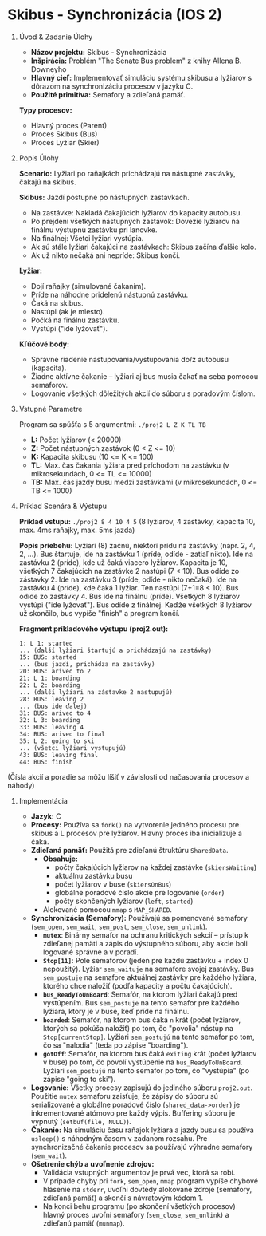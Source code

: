 # Skibus - Synchronizácia (IOS 2)

1.  Úvod & Zadanie Úlohy

    -   **Názov projektu:** Skibus - Synchronizácia
    -   **Inšpirácia:** Problém "The Senate Bus problem" z knihy Allena B. Downeyho
    -   **Hlavný cieľ:** Implementovať simuláciu systému skibusu a lyžiarov s dôrazom na synchronizáciu procesov v jazyku C.
    -   **Použité primitíva:** Semafory a zdieľaná pamäť.

    **Typy procesov:**

    -   Hlavný proces (Parent)
    -   Proces Skibus (Bus)
    -   Proces Lyžiar (Skier)

2.  Popis Úlohy

    **Scenario:** Lyžiari po raňajkách prichádzajú na nástupné zastávky, čakajú na skibus.

    **Skibus:** Jazdí postupne po nástupných zastávkach.
    -   Na zastávke: Nakladá čakajúcich lyžiarov do kapacity autobusu.
    -   Po prejdení všetkých nástupných zastávok: Dovezie lyžiarov na finálnu výstupnú zastávku pri lanovke.
    -   Na finálnej: Všetci lyžiari vystúpia.
    -   Ak sú stále lyžiari čakajúci na zastávkach: Skibus začína ďalšie kolo.
    -   Ak už nikto nečaká ani nepríde: Skibus končí.

    **Lyžiar:**
    -   Dojí raňajky (simulované čakaním).
    -   Príde na náhodne pridelenú nástupnú zastávku.
    -   Čaká na skibus.
    -   Nastúpi (ak je miesto).
    -   Počká na finálnu zastávku.
    -   Vystúpi ("ide lyžovať").

    **Kľúčové body:**
    -   Správne riadenie nastupovania/vystupovania do/z autobusu (kapacita).
    -   Žiadne aktívne čakanie – lyžiari aj bus musia čakať na seba pomocou semaforov.
    -   Logovanie všetkých dôležitých akcií do súboru s poradovým číslom.

3.  Vstupné Parametre

    Program sa spúšťa s 5 argumentmi:
    `./proj2 L Z K TL TB`

    -   **L:** Počet lyžiarov (< 20000)
    -   **Z:** Počet nástupných zastávok (0 < Z <= 10)
    -   **K:** Kapacita skibusu (10 <= K <= 100)
    -   **TL:** Max. čas čakania lyžiara pred príchodom na zastávku (v mikrosekundách, 0 <= TL <= 10000)
    -   **TB:** Max. čas jazdy busu medzi zastávkami (v mikrosekundách, 0 <= TB <= 1000)

4.  Príklad Scenára & Výstupu

    **Príklad vstupu:** `./proj2 8 4 10 4 5`
    (8 lyžiarov, 4 zastávky, kapacita 10, max. 4ms raňajky, max. 5ms jazda)

    **Popis priebehu:** Lyžiari (8) začnú, niektorí prídu na zastávky (napr. 2, 4, 2, ...). Bus štartuje, ide na zastávku 1 (príde, odíde - zatiaľ nikto). Ide na zastávku 2 (príde), kde už čaká viacero lyžiarov. Kapacita je 10, všetkých 7 čakajúcich na zastávke 2 nastúpi (7 < 10). Bus odíde zo zástavky 2. Ide na zastávku 3 (príde, odíde - nikto nečaká). Ide na zastávku 4 (príde), kde čaká 1 lyžiar. Ten nastúpi (7+1=8 < 10). Bus odíde zo zastávky 4. Bus ide na finálnu (príde). Všetkých 8 lyžiarov vystúpi ("ide lyžovať"). Bus odíde z finálnej. Keďže všetkých 8 lyžiarov už skončilo, bus vypíše "finish" a program končí.

    **Fragment príkladového výstupu (proj2.out):**
    ```text
    1: L 1: started
    ... (ďalší lyžiari štartujú a prichádzajú na zastávky)
    15: BUS: started
    ... (bus jazdí, prichádza na zastávky)
    20: BUS: arived to 2
    21: L 1: boarding
    22: L 2: boarding
    ... (ďalší lyžiari na zástavke 2 nastupujú)
    28: BUS: leaving 2
    ... (bus ide ďalej)
    31: BUS: arived to 4
    32: L 3: boarding
    33: BUS: leaving 4
    34: BUS: arived to final
    35: L 2: going to ski
    ... (všetci lyžiari vystupujú)
    43: BUS: leaving final
    44: BUS: finish
    ```
    

(Čísla akcií a poradie sa môžu líšiť v závislosti od načasovania procesov a náhody)

1. Implementácia

    -   **Jazyk:** C
    -   **Procesy:** Používa sa `fork()` na vytvorenie jedného procesu pre skibus a L procesov pre lyžiarov. Hlavný proces iba inicializuje a čaká.
    -   **Zdieľaná pamäť:** Použitá pre zdieľanú štruktúru `SharedData`.
        -   **Obsahuje:**
            -   počty čakajúcich lyžiarov na každej zastávke (`skiersWaiting`)
            -   aktuálnu zastávku busu
            -   počet lyžiarov v buse (`skiersOnBus`)
            -   globálne poradové číslo akcie pre logovanie (`order`)
            -   počty skončených lyžiarov (`left`, `started`)
        -   Alokované pomocou `mmap` s `MAP_SHARED`.
    -   **Synchronizácia (Semafory):** Používajú sa pomenované semafory (`sem_open`, `sem_wait`, `sem_post`, `sem_close`, `sem_unlink`).
        -   **`mutex`**: Binárny semafor na ochranu kritických sekcií – prístup k zdieľanej pamäti a zápis do výstupného súboru, aby akcie boli logované správne a v poradí.
        -   **`Stop[11]`**: Pole semaforov (jeden pre každú zastávku + index 0 nepoužitý). Lyžiar `sem_waituje` na semafore svojej zastávky. Bus `sem_postuje` na semafore aktuálnej zastávky pre každého lyžiara, ktorého chce naložiť (podľa kapacity a počtu čakajúcich).
        -   **`bus_ReadyToUnBoard`**: Semafór, na ktorom lyžiari čakajú pred vystúpením. Bus `sem_postuje` na tento semafor pre každého lyžiara, ktorý je v buse, keď príde na finálnu.
        -   **`boarded`**: Semafór, na ktorom bus čaká `n` krát (počet lyžiarov, ktorých sa pokúša naložiť) po tom, čo "povolia" nástup na `Stop[currentStop]`. Lyžiari `sem_postujú` na tento semafor po tom, čo sa "nalodia" (teda po zápise "boarding").
        -   **`gotOff`**: Semafór, na ktorom bus čaká `exiting` krát (počet lyžiarov v buse) po tom, čo povolí vystúpenie na `bus_ReadyToUnBoard`. Lyžiari `sem_postujú` na tento semafor po tom, čo "vystúpia" (po zápise "going to ski").
    -   **Logovanie:** Všetky procesy zapisujú do jediného súboru `proj2.out`. Použitie `mutex` semaforu zaisťuje, že zápisy do súboru sú serializované a globálne poradové číslo (`shared_data->order`) je inkrementované atómovo pre každý výpis. Buffering súboru je vypnutý (`setbuf(file, NULL)`).
    -   **Čakanie:** Na simuláciu času raňajok lyžiara a jazdy busu sa používa `usleep()` s náhodným časom v zadanom rozsahu. Pre synchronizačné čakanie procesov sa používajú výhradne semafory (`sem_wait`).
    -   **Ošetrenie chýb a uvoľnenie zdrojov:**
        -   Validácia vstupných argumentov je prvá vec, ktorá sa robí.
        -   V prípade chyby pri `fork`, `sem_open`, `mmap` program vypíše chybové hlásenie na `stderr`, uvoľní dovtedy alokované zdroje (semafory, zdieľaná pamäť) a skončí s návratovým kódom 1.
        -   Na konci behu programu (po skončení všetkých procesov) hlavný proces uvoľní semafory (`sem_close`, `sem_unlink`) a zdieľanú pamäť (`munmap`).
